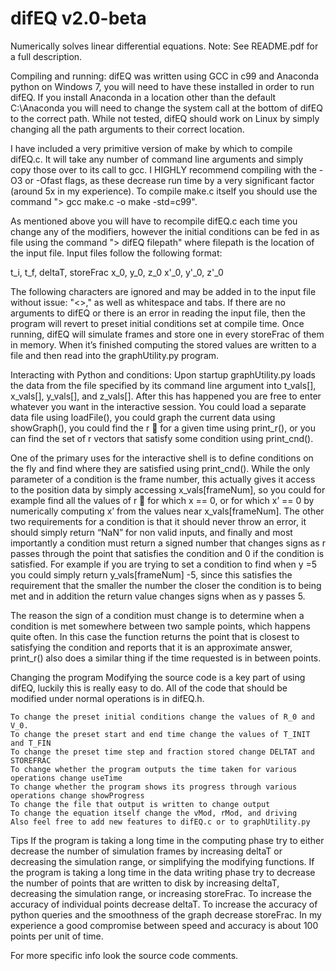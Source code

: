 # difEQ v2.0-beta
Numerically solves linear differential equations.
Note: See README.pdf for a full description.

Compiling and running:
 difEQ was written using GCC in c99 and Anaconda python on Windows 7, you will need to have these installed in order to run difEQ. If you install Anaconda in a location other than the default C:\Anaconda you will need to change the system call at the bottom of difEQ to the correct path. While not tested, difEQ should work on Linux by simply changing all the path arguments to their correct location.
    
 I have included a very primitive version of make by which to compile difEQ.c. It will take any number of command line arguments and simply copy those over to its call to gcc. I HIGHLY recommend compiling with the -O3 or -Ofast flags, as these decrease run time by a very significant factor (around 5x in my experience). To compile make.c itself you should use the command "> gcc make.c -o make -std=c99".
  
 As mentioned above you will have to recompile difEQ.c each time you change any of the modifiers, however the initial conditions can be fed in as file using the command "> difEQ filepath" where filepath is the location of the input file. Input files follow the following format:

t_i, t_f, deltaT, storeFrac
 x_0, y_0, z_0
x'_0, y'_0, z'_0

The following characters are ignored and may be added in to the input file without issue: "<>," as well as whitespace and tabs. If there are no arguments to difEQ or there is an error in reading the input file, then the program will revert to preset initial conditions set at compile time. Once running, difEQ will simulate frames and store one in every storeFrac of them in memory. When it’s finished computing the stored values are written to a file and then read into the graphUtility.py program.


Interacting with Python and conditions:
Upon startup graphUtility.py loads the data from the file specified by its command line argument into t_vals[], x_vals[], y_vals[], and z_vals[]. After this has happened you are free to enter whatever you want in the interactive session. You could load a separate data file using loadFile(), you could graph the current data using showGraph(), you could find the r ⃗ for a given time using print_r(), or you can find the set of r vectors that satisfy some condition using print_cnd(). 

One of the primary uses for the interactive shell is to define conditions on the fly and find where they are satisfied using print_cnd(). While the only parameter of a condition is the frame number, this actually gives it access to the position data by simply accessing x_vals[frameNum], so you could for example find all the values of r ⃗ for which x == 0, or for which x’ == 0 by numerically computing x’ from the values near x_vals[frameNum]. The other two requirements for a condition is that it should never throw an error, it should simply return “NaN” for non valid inputs, and finally and most importantly a condition must return a signed number that changes signs as r passes through the point that satisfies the condition and 0 if the condition is satisfied. For example if you are trying to set a condition to find when y =5 you could simply return y_vals[frameNum] -5,  since this satisfies the requirement that the smaller the number the closer the condition is to being met and in addition the return value changes signs when as y passes 5.

 The reason the sign of a condition must change is to determine when a condition is met somewhere between two sample points, which happens quite often. In this case the function returns the point that is closest to satisfying the condition and reports that it is an approximate answer, print_r() also does a similar thing if the time requested is in between points.


Changing the program
Modifying the source code is a key part of using difEQ, luckily this is really easy to do. All of the code that should be modified under normal operations is in difEQ.h. 

	To change the preset initial conditions change the values of R_0 and V_0.
	To change the preset start and end time change the values of T_INIT and T_FIN
	To change the preset time step and fraction stored change DELTAT and STOREFRAC
	To change whether the program outputs the time taken for various operations change useTime
	To change whether the program shows its progress through various operations change showProgress
	To change the file that output is written to change output
	To change the equation itself change the vMod, rMod, and driving
	Also feel free to add new features to difEQ.c or to graphUtility.py


Tips 
	If the program is taking a long time in the computing phase try to either decrease the number of simulation frames by increasing deltaT or decreasing the simulation range, or simplifying the modifying functions.
	If the program is taking a long time in the data writing phase try to decrease the number of points that are written to disk by increasing deltaT, decreasing the simulation range, or increasing storeFrac.
	To increase the accuracy of individual points decrease deltaT.
	To increase the accuracy of python queries and the smoothness of the graph decrease storeFrac.
	In my experience a good compromise between speed and accuracy is about 100 points per unit of time.



For more specific info look the source code comments.

